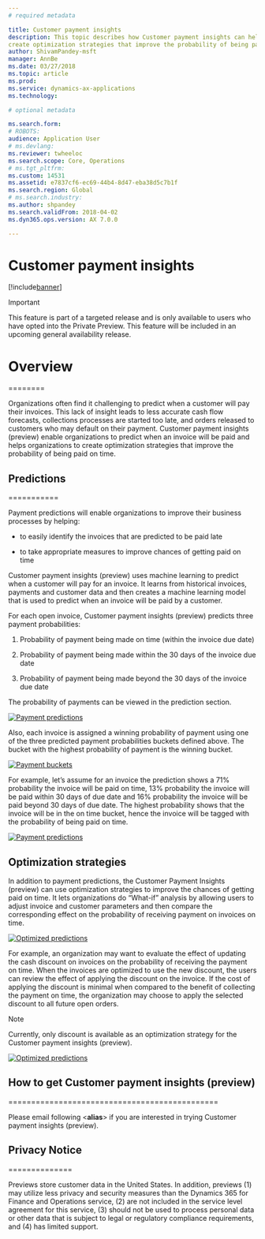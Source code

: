 ```yaml
---
# required metadata

title: Customer payment insights
description: This topic describes how Customer payment insights can help predict when an invoice will be paid and help organizations to
create optimization strategies that improve the probability of being paid on time.
author: ShivamPandey-msft
manager: AnnBe
ms.date: 03/27/2018
ms.topic: article
ms.prod: 
ms.service: dynamics-ax-applications
ms.technology: 

# optional metadata

ms.search.form: 
# ROBOTS: 
audience: Application User
# ms.devlang: 
ms.reviewer: twheeloc
ms.search.scope: Core, Operations
# ms.tgt_pltfrm: 
ms.custom: 14531
ms.assetid: e7837cf6-ec69-44b4-8d47-eba38d5c7b1f
ms.search.region: Global
# ms.search.industry: 
ms.author: shpandey
ms.search.validFrom: 2018-04-02
ms.dyn365.ops.version: AX 7.0.0

---
```


# Customer payment insights

[!include[banner](../includes/banner.md)]

> [!IMPORTANT]
> This feature is part of a targeted release and is only available to users who have opted into the Private Preview. This feature will be included in an upcoming general availability release.

# Overview
========

Organizations often find it challenging to predict when a customer will pay their invoices. This lack of insight leads to less accurate cash flow forecasts, collections processes are started too late, and orders released to customers who may default on their payment. Customer payment insights (preview) enable organizations to predict when an invoice will be paid and helps organizations to create optimization strategies that improve the probability of being paid on time.

## Predictions
===========

Payment predictions will enable organizations to improve their business processes by helping:

-   to easily identify the invoices that are predicted to be paid late

-   to take appropriate measures to improve chances of getting paid on time

Customer payment insights (preview) uses machine learning to predict when a customer will pay for an invoice. It learns from historical invoices, payments and customer data and then creates a machine learning model that is used to predict when an invoice will be paid by a customer.

For each open invoice, Customer payment insights (preview) predicts three payment probabilities:

1.  Probability of payment being made on time (within the invoice due date)

2.  Probability of payment being made within the 30 days of the invoice due date

3.  Probability of payment being made beyond the 30 days of the invoice due date

The probability of payments can be viewed in the prediction section.

[![Payment predictions](./media/Predictions.png)](./media/Predictions.png)


Also, each invoice is assigned a winning probability of payment using one of the three predicted payment probabilities buckets defined above. The bucket with the highest probability of payment is the winning bucket.

[![Payment buckets](./media/score.png)](./media/score.png)

For example, let’s assume for an invoice the prediction shows a 71% probability the invoice will be paid on time, 13% probability the invoice will be paid within 30 days of due date and 16% probability the invoice will be paid beyond 30 days of due date. The highest probability shows that the invoice will be in the on time bucket, hence the invoice will be tagged with the probability of being paid on time.

[![Payment predictions](./media/payment-predict.png)](./media/payment-predict.png)

## Optimization strategies

In addition to payment predictions, the Customer Payment Insights (preview) can use optimization strategies to improve the chances of getting paid on time. It lets organizations do “What-if” analysis by allowing users to adjust invoice and customer parameters and then compare the corresponding effect on the probability of receiving payment on invoices on time.

[![Optimized predictions](./media/optminization.png)](./media/optminization.png)

For example, an organization may want to evaluate the effect of updating the cash discount on invoices on the probability of receiving the payment on time. When the invoices are optimized to use the new discount, the users can review the effect of applying the discount on the invoice. If the cost of applying the discount is minimal when compared to the benefit of collecting the payment on time, the organization may choose to apply the selected discount to all future open orders.

> [!NOTE] 
> Currently, only discount is available as an optimization strategy for the Customer payment insights (preview).

[![Optimized predictions](./media/optimized-pay.png)](./media/optimized-pay.png)

## How to get Customer payment insights (preview)
==============================================

Please email following \<**alias**\> if you are interested in trying Customer payment insights (preview).

## Privacy Notice
==============

Previews store customer data in the United States. In addition, previews (1) may utilize less privacy and security measures than the Dynamics 365 for Finance and Operations service, (2) are not included in the service level agreement for this service, (3) should not be used to process personal data or other data that is subject to legal or regulatory compliance requirements, and (4) has limited support.
